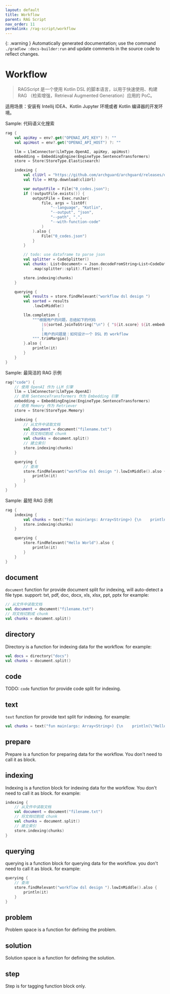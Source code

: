 ```yaml
---
layout: default
title: Workflow
parent: RAG Script
nav_order: 11
permalink: /rag-script/workflow
---
```


{: .warning }
Automatically generated documentation; use the command `./gradlew :docs-builder:run` and update comments in the source code to reflect changes.

# Workflow 

> RAGScript 是一个使用 Kotlin DSL 的脚本语言，以用于快速使用、构建 RAG （检索增强，Retrieval Augmented Generation）应用的 PoC。

适用场景：安装有 Intellij IDEA、Kotlin Jupyter 环境或者 Kotlin 编译器的开发环境。

Sample: 代码语义化搜索

```kotlin
rag {
    val apiKey = env?.get("OPENAI_API_KEY") ?: ""
    val apiHost = env?.get("OPENAI_API_HOST") ?: ""

    llm = LlmConnector(LlmType.OpenAI, apiKey, apiHost)
    embedding = EmbeddingEngine(EngineType.SentenceTransformers)
    store = Store(StoreType.Elasticsearch)

    indexing {
        val cliUrl = "https://github.com/archguard/archguard/releases/download/v2.0.7/scanner_cli-2.0.7-all.jar"
        val file = Http.download(cliUrl)

        var outputFile = File("0_codes.json");
        if (!outputFile.exists()) {
            outputFile = Exec.runJar(
                file, args = listOf(
                    "--language", "Kotlin",
                    "--output", "json",
                    "--path", ".",
                    "--with-function-code"
                )
            ).also {
                File("0_codes.json")
            }
        }

        // todo: use dataframe to parse json
        val splitter = CodeSplitter()
        val chunks: List<Document> = Json.decodeFromString<List<CodeDataStruct>>(outputFile.readText())
            .map(splitter::split).flatten()

        store.indexing(chunks)
    }

    querying {
        val results = store.findRelevant("workflow dsl design ")
        val sorted = results
            .lowInMiddle()

        llm.completion {
            """根据用户的问题，总结如下的代码
                |${sorted.joinToString("\n") { "${it.score} ${it.embedded.text}" }}
                |
                |用户的问题是：如何设计一个 DSL 的 workflow
            """.trimMargin()
        }.also {
            println(it)
        }
    }
}
```

Sample: 最简洁的 RAG 示例

```kotlin
rag("code") {
    // 使用 OpenAI 作为 LLM 引擎
    llm = LlmConnector(LlmType.OpenAI)
    // 使用 SentenceTransformers 作为 Embedding 引擎
    embedding = EmbeddingEngine(EngineType.SentenceTransformers)
    // 使用 Memory 作为 Retriever
    store = Store(StoreType.Memory)

    indexing {
        // 从文件中读取文档
        val document = document("filename.txt")
        // 将文档切割成 chunk
        val chunks = document.split()
        // 建立索引
        store.indexing(chunks)
    }

    querying {
        // 查询
        store.findRelevant("workflow dsl design ").lowInMiddle().also {
            println(it)
        }
    }
}
```

Sample: 最短 RAG 示例

```kotlin
rag {
    indexing {
        val chunks = text("fun main(args: Array<String>) {\n    println(\"Hello, World!\")\n}").split()
        store.indexing(chunks)
    }

    querying {
        store.findRelevant("Hello World").also {
            println(it)
        }
    }
}
```

## document 

`document` function for provide document split for indexing, will auto-detect a file type.
support: txt, pdf, doc, docx, xls, xlsx, ppt, pptx
for example:
```kotlin
// 从文件中读取文档
val document = document("filename.txt")
// 将文档切割成 chunk
val chunks = document.split()
```

## directory 

Directory is a function for indexing data for the workflow.
for example:
```kotlin
val docs = directory("docs")
val chunks = document.split()
```

## code 

TODO: `code` function for provide code split for indexing.

## text 

`text` function for provide text split for indexing.
for example:

```kotlin
val chunks = text("fun main(args: Array<String>) {\n    println(\"Hello, World!\")\n}").split()
```

## prepare 

Prepare is a function for preparing data for the workflow. You don't need to call it as block.

## indexing 

Indexing is a function block for indexing data for the workflow. You don't need to call it as block.
for example:
```kotlin
indexing {
    // 从文件中读取文档
    val document = document("filename.txt")
    // 将文档切割成 chunk
    val chunks = document.split()
    // 建立索引
    store.indexing(chunks)
}
```

## querying 

querying is a function block for querying data for the workflow. you don't need to call it as block.
for example:
```kotlin
querying {
    // 查询
    store.findRelevant("workflow dsl design ").lowInMiddle().also {
        println(it)
    }
}
```

## problem 

Problem space is a function for defining the problem.

## solution 

Solution space is a function for defining the solution.

## step 

Step is for tagging function block only.

